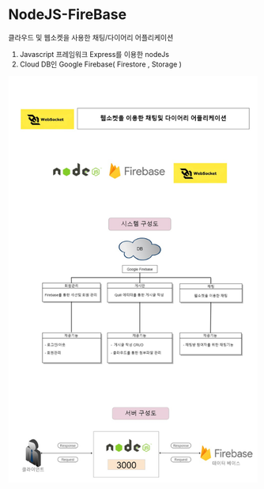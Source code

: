 # NodeJS-FireBase

클라우드 및 웹소켓을 사용한 채팅/다이어리 어플리케이션

1. Javascript 프레임워크 Express를 이용한 nodeJs
2. Cloud DB인 Google Firebase( Firestore , Storage )

<img src="/documents/Common/SystemConfiguration.jpg"> 
